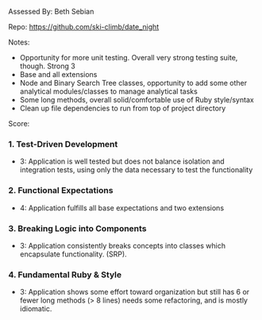Assessed By: Beth Sebian

Repo: https://github.com/ski-climb/date_night

Notes:
* Opportunity for more unit testing. Overall very strong testing suite, though. Strong 3
* Base and all extensions
* Node and Binary Search Tree classes, opportunity to add some other analytical modules/classes to manage analytical tasks
* Some long methods, overall solid/comfortable use of Ruby style/syntax
* Clean up file dependencies to run from top of project directory

Score:

### 1. Test-Driven Development
* 3: Application is well tested but does not balance isolation and integration tests, using only the data necessary to test the functionality
 
### 2. Functional Expectations
* 4: Application fulfills all base expectations and two extensions

### 3. Breaking Logic into Components
* 3: Application consistently breaks concepts into classes which encapsulate functionality. (SRP).

### 4. Fundamental Ruby & Style
* 3:  Application shows some effort toward organization but still has 6 or fewer long methods (> 8 lines)  needs some refactoring, and is mostly idiomatic.
